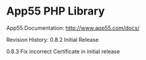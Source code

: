 App55 PHP Library
=================

App55 Documentation:
http://www.app55.com/docs/

Revision History:
0.8.2 Initial Release

0.8.3 Fix incorrect Certificate in initial release 


